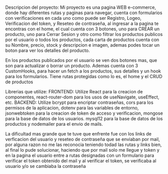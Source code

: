 Descripcion del proyecto: Mi proyecto es una pagina WEB e-commerce, donde hay diferentes rutas y paginas para navegar, cuenta con formularios con verificaciones en cada uno como puede ser Registro, Logeo, Verificacion del token, y Reseteo de contraseña, al ingresar a la pagina te encontras con el home, el cual cuenta con 3 botones, uno para CREAR un producto, uno para Cerrar Sesion y otro como filtrar los productos publicos por el usuario o todos los productos, cada carta de productos cuenta con su Nombre, precio, stock y descripcion e imagen, ademas podes tocar un boton para ver los detalles del producto.

En los productos publicados por el usuario se ven dos botones mas, que son para actualizar o borrar un producto.
Ademas cuenta con 3 CustomHooks, para hacer un fetch a los productos, sus detalles y un hook para los formularios.
Tiene rutas protegidas como lo es, el home y el CRUD de productos




Librerias que utilize: 
FRONTEND: Utilize React para la creacion de componentes, react-router-dom para los usos de useNavigate, useEffect, etc.
BACKEND: Utilize bcrypt para encriptar contraseñas, cors para los permisos de la aplicacion, dotenv para las variables de entorno, jsonwebtoken para la creacion de token de acceso y verificacion, mongose para la base de datos de los usuarios.
mysql12 para la base de datos de los productos y nodemailer para el envio de mails.



La dificultad mas grande que te tuve que enfrente fue con los links de verficacion del usuario y reseteo de contraseña que se enviaban por mail, por alguna razon no me las reconocia teniendo todad las rutas y links bien, al final lo pude solucionar, haciendo que por mail solo me llegue y token y en la pagina el usuario entre a rutas designadas con un formulario para verificar el token obtenido del mail y al verificar el token, se verificaba al usuario y/o se cambiaba la contraseña


